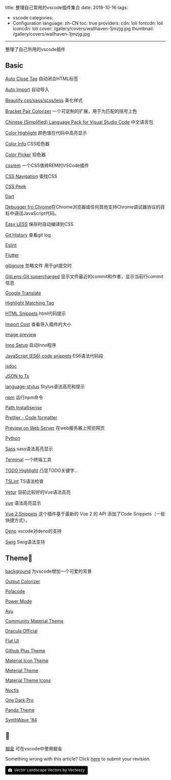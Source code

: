 title: 整理自己常用的vscode插件集合
date: 2018-10-16
tags:
- vscode
categories:
- Configuration
language: zh-CN
toc: true
providers:
    cdn: loli
    fontcdn: loli
    iconcdn: loli
cover: /gallery/covers/wallhaven-1jmzjg.jpg
thumbnail: /gallery/covers/wallhaven-1jmzjg.jpg
---

整理了自己所用的vscode插件

<!-- more -->

## Basic

[Auto Close Tag](https://marketplace.visualstudio.com/items?itemName=formulahendry.auto-close-tag)  自动闭合HTML标签

[Auto Import](https://marketplace.visualstudio.com/items?itemName=steoates.autoimport) 自动导入

[Beautify css/sass/scss/less](https://marketplace.visualstudio.com/items?itemName=michelemelluso.code-beautifier) 美化样式

[Bracket Pair Colorizer](https://marketplace.visualstudio.com/items?itemName=CoenraadS.bracket-pair-colorizer) 一个可定制的扩展，用于为匹配的括号上色

[Chinese (Simplified) Language Pack for Visual Studio Code](https://marketplace.visualstudio.com/items?itemName=MS-CEINTL.vscode-language-pack-zh-hans) 中文语言包

[Color Highlight](https://marketplace.visualstudio.com/items?itemName=naumovs.color-highlight) 颜色值在代码中高亮显示

[Color Info](https://marketplace.visualstudio.com/items?itemName=bierner.color-info) CSS拾色器

[Color Picker](https://marketplace.visualstudio.com/items?itemName=anseki.vscode-color) 拾色器

[cssrem](https://marketplace.visualstudio.com/items?itemName=cipchk.cssrem) 一个CSS值转REM的VSCode插件

[CSS Navigation](https://marketplace.visualstudio.com/items?itemName=pucelle.vscode-css-navigation) 查找CSS

[CSS Peek](https://marketplace.visualstudio.com/items?itemName=pranaygp.vscode-css-peek)

[Dart](https://marketplace.visualstudio.com/items?itemName=Dart-Code.dart-code)

[Debugger fro Chrome](https://marketplace.visualstudio.com/items?itemName=msjsdiag.debugger-for-chrome)在Chrome浏览器或任何其他支持Chrome调试器协议的目标中调试JavaScript代码。

[Easy LESS](https://marketplace.visualstudio.com/items?itemName=mrcrowl.easy-less) 保存时自动编译到CSS

[Git History](https://marketplace.visualstudio.com/items?itemName=donjayamanne.githistory) 查看git log

[Eslint](https://marketplace.visualstudio.com/items?itemName=dbaeumer.vscode-eslint)

[Flutter](https://marketplace.visualstudio.com/items?itemName=Dart-Code.flutter)

[gitignore](https://marketplace.visualstudio.com/items?itemName=codezombiech.gitignore) 忽略文件 用于git提交时

[GitLens-Git supercharged](https://marketplace.visualstudio.com/items?itemName=eamodio.gitlens) 显示文件最近的commit和作者，显示当前行commit信息

[Google Translate](https://marketplace.visualstudio.com/items?itemName=hancel.google-translate)

[Highlight Matching Tag](https://marketplace.visualstudio.com/items?itemName=vincaslt.highlight-matching-tag)

[HTML Snippets](https://marketplace.visualstudio.com/items?itemName=abusaidm.html-snippets) html代码提示

[Import Cost](https://marketplace.visualstudio.com/items?itemName=wix.vscode-import-cost) 查看导入插件的大小

[Image preview](https://marketplace.visualstudio.com/items?itemName=kisstkondoros.vscode-gutter-preview)

[Inno Setup](https://marketplace.visualstudio.com/items?itemName=idleberg.innosetup) 启动Inno程序

[JavaScript (ES6) code snippets](https://marketplace.visualstudio.com/items?itemName=xabikos.JavaScriptSnippets) ES6语法代码段

[jsdoc](https://marketplace.visualstudio.com/items?itemName=lllllllqw.jsdoc)

[JSON to Ts](https://marketplace.visualstudio.com/items?itemName=MariusAlchimavicius.json-to-ts)

[language-stylus](https://marketplace.visualstudio.com/items?itemName=sysoev.language-stylus) Stylus语法高亮和提示

[npm](https://marketplace.visualstudio.com/items?itemName=fknop.vscode-npm) 运行npm命令

[Path Installisense](https://marketplace.visualstudio.com/items?itemName=christian-kohler.path-intellisense)

[Prettier - Code formatter](https://marketplace.visualstudio.com/items?itemName=esbenp.prettier-vscode)

[Preview on Web Server](https://marketplace.visualstudio.com/items?itemName=yuichinukiyama.vscode-preview-server) 在web服务器上预览网页

[Python](https://marketplace.visualstudio.com/items?itemName=ms-python.python)

[Sass](https://marketplace.visualstudio.com/items?itemName=robinbentley.sass-indented) sass语法高亮显示

[Terminal](https://marketplace.visualstudio.com/items?itemName=formulahendry.terminal) 一个终端工具

[TODO Highlight](https://marketplace.visualstudio.com/items?itemName=wayou.vscode-todo-highlight) 凸显TODO关键字...

[TSLint](https://marketplace.visualstudio.com/items?itemName=eg2.tslint) TS语法检查

[Vetur](https://marketplace.visualstudio.com/items?itemName=octref.vetur) 目前比较好的Vue语法高亮

[vue](https://marketplace.visualstudio.com/items?itemName=jcbuisson.vue) 语法高亮显示

[Vue 2 Snippets](https://marketplace.visualstudio.com/items?itemName=hollowtree.vue-snippets) 这个插件基于最新的 Vue 2 的 API 添加了Code Snippets（一些快捷方式）。

[Deno](https://marketplace.visualstudio.com/items?itemName=justjavac.vscode-deno) vscode对deno的支持

[Swig](https://marketplace.visualstudio.com/items?itemName=zhutian.swig) Swig语法支持

## Theme🎨

[background](https://marketplace.visualstudio.com/items?itemName=shalldie.background) 为vscode增加一个可爱的背景

[Output Colorizer](https://marketplace.visualstudio.com/items?itemName=IBM.output-colorizer)

[Polacode](https://marketplace.visualstudio.com/items?itemName=pnp.polacode)

[Power Mode](https://marketplace.visualstudio.com/items?itemName=hoovercj.vscode-power-mode)

[Ayu](https://marketplace.visualstudio.com/items?itemName=teabyii.ayu)

[Community Material Theme](https://marketplace.visualstudio.com/items?itemName=Equinusocio.vsc-community-material-theme)

[Dracula Official](https://marketplace.visualstudio.com/items?itemName=dracula-theme.theme-dracula)

[Flat UI](https://marketplace.visualstudio.com/items?itemName=lkytal.FlatUI)

[Github Plus Theme](https://marketplace.visualstudio.com/items?itemName=thenikso.github-plus-theme)

[Material Icon Theme](https://marketplace.visualstudio.com/items?itemName=PKief.material-icon-theme)

[Meterial Theme](https://marketplace.visualstudio.com/items?itemName=Equinusocio.vsc-material-theme)

[Material Theme Icons](https://marketplace.visualstudio.com/items?itemName=Equinusocio.vsc-material-theme-icons)

[Noctis](https://marketplace.visualstudio.com/items?itemName=liviuschera.noctis)

[One Dark Pro](https://marketplace.visualstudio.com/items?itemName=zhuangtongfa.Material-theme)

[Panda Theme](https://marketplace.visualstudio.com/items?itemName=tinkertrain.theme-panda)

[SynthWave '84](https://marketplace.visualstudio.com/items?itemName=RobbOwen.synthwave-vscode)

## 🚣

[掘金](https://marketplace.visualstudio.com/items?itemName=luzhenqian.juejin) 可在vscode中使用掘金

<article class="message message-immersive is-warning">
<div class="message-body">
<i class="fas fa-question-circle mr-2"></i>Something wrong with this article? 
Click <a href="https://github.com/blacklisten/nblogs/edit/site/source/_posts/2020/vscode插件集合.md">here</a> 
to submit your revision.
</div>
</article>

<a style="background-color:black;color:white;text-decoration:none;padding:4px 6px;font-size:12px;line-height:1.2;display:inline-block;border-radius:3px" href="https://wallhaven.cc" target="_blank" rel="noopener noreferrer" title="Vector Landscape Vectors by Vecteezy"><span style="display:inline-block;padding:2px 3px"><svg xmlns="http://www.w3.org/2000/svg" style="height:12px;width:auto;position:relative;vertical-align:middle;top:-1px;fill:white" viewBox="0 0 32 32"><path d="M20.8 18.1c0 2.7-2.2 4.8-4.8 4.8s-4.8-2.1-4.8-4.8c0-2.7 2.2-4.8 4.8-4.8 2.7.1 4.8 2.2 4.8 4.8zm11.2-7.4v14.9c0 2.3-1.9 4.3-4.3 4.3h-23.4c-2.4 0-4.3-1.9-4.3-4.3v-15c0-2.3 1.9-4.3 4.3-4.3h3.7l.8-2.3c.4-1.1 1.7-2 2.9-2h8.6c1.2 0 2.5.9 2.9 2l.8 2.4h3.7c2.4 0 4.3 1.9 4.3 4.3zm-8.6 7.5c0-4.1-3.3-7.5-7.5-7.5-4.1 0-7.5 3.4-7.5 7.5s3.3 7.5 7.5 7.5c4.2-.1 7.5-3.4 7.5-7.5z"></path></svg></span><span style="display:inline-block;padding:2px 3px">Vector Landscape Vectors by Vecteezy</span></a>